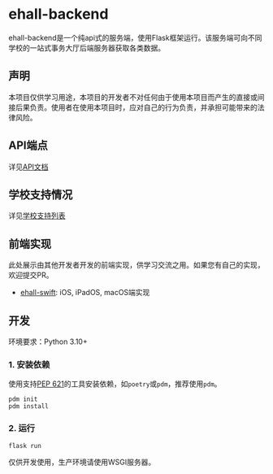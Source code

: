 # ehall-backend
ehall-backend是一个纯api式的服务端，使用Flask框架运行。该服务端可向不同学校的一站式事务大厅后端服务器获取各类数据。

## 声明
本项目仅供学习用途，本项目的开发者不对任何由于使用本项目而产生的直接或间接后果负责。使用者在使用本项目时，应对自己的行为负责，并承担可能带来的法律风险。

## API端点
详见[API文档](docs/api.md)

## 学校支持情况
详见[学校支持列表](docs/school_support.md)

## 前端实现
此处展示由其他开发者开发的前端实现，供学习交流之用。如果您有自己的实现，欢迎提交PR。
- [ehall-swift](https://github.com/Kernelize/ehall-swift): iOS, iPadOS, macOS端实现

## 开发
环境要求：Python 3.10+

### 1. 安装依赖

使用支持[PEP 621](https://peps.python.org/pep-0621/)的工具安装依赖，如`poetry`或`pdm`，推荐使用`pdm`。
```shell
pdm init
pdm install
```

### 2. 运行
```shell
flask run
```
仅供开发使用，生产环境请使用WSGI服务器。
